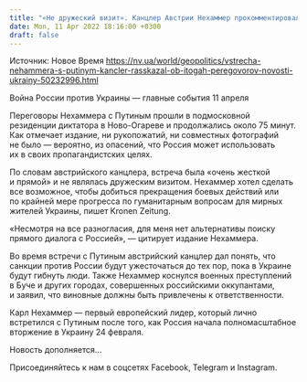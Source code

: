 ```yaml
---
title: "«Не дружеский визит». Канцлер Австрии Нехаммер прокомментировал встречу с Путиным"
date: Mon, 11 Apr 2022 18:16:00 +0300
draft: false
---
```

Источник: Новое Время https://nv.ua/world/geopolitics/vstrecha-nehammera-s-putinym-kancler-rasskazal-ob-itogah-peregovorov-novosti-ukrainy-50232996.html


Война России против Украины — главные события 11 апреля

Переговоры Нехаммера с Путиным прошли в подмосковной резиденции диктатора в Ново-Огареве и продолжались около 75 минут. Как отмечает издание, ни рукопожатий, ни совместных фотографий не было — вероятно, из опасений, что Россия может использовать их в своих пропагандистских целях.

По словам австрийского канцлера, встреча была «очень жесткой и прямой» и не являлась дружеским визитом. Нехаммер хотел сделать все возможное, чтобы добиться прекращения боевых действий или по крайней мере прогресса по гуманитарным вопросам для мирных жителей Украины, пишет Kronen Zeitung.

«Несмотря на все разногласия, для меня нет альтернативы поиску прямого диалога с Россией», — цитирует издание Нехаммера.

Во время встречи с Путиным австрийский канцлер дал понять, что санкции против России будут ужесточаться до тех пор, пока в Украине будут гибнуть люди. Также Нехаммер коснулся военных преступлений в Буче и других городах, совершенных российскими оккупантами, и заявил, что виновные должны быть привлечены к ответственности.

Карл Нехаммер — первый европейский лидер, который лично встретился с Путиным после того, как Россия начала полномасштабное вторжение в Украину 24 февраля.

Новость дополняется…

Присоединяйтесь к нам в соцсетях Facebook, Telegram и Instagram.

